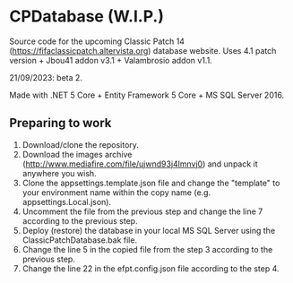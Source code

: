 # CPDatabase (W.I.P.)
Source code for the upcoming Classic Patch 14 (https://fifaclassicpatch.altervista.org) database website. Uses 4.1 patch version + Jbou41 addon v3.1 + Valambrosio addon v1.1.

21/09/2023: beta 2.

Made with .NET 5 Core + Entity Framework 5 Core + MS SQL Server 2016.

## Preparing to work
1. Download/clone the repository.
2. Download the images archive (http://www.mediafire.com/file/ujwnd93j4lmnvj0) and unpack it anywhere you wish.
3. Clone the appsettings.template.json file and change the "template" to your environment name within the copy name (e.g. appsettings.Local.json).
4. Uncomment the file from the previous step and change the line 7 according to the previous step.
5. Deploy (restore) the database in your local MS SQL Server using the ClassicPatchDatabase.bak file.
5. Change the line 5 in the copied file from the step 3 according to the previous step.
6. Change the line 22 in the efpt.config.json file according to the step 4.